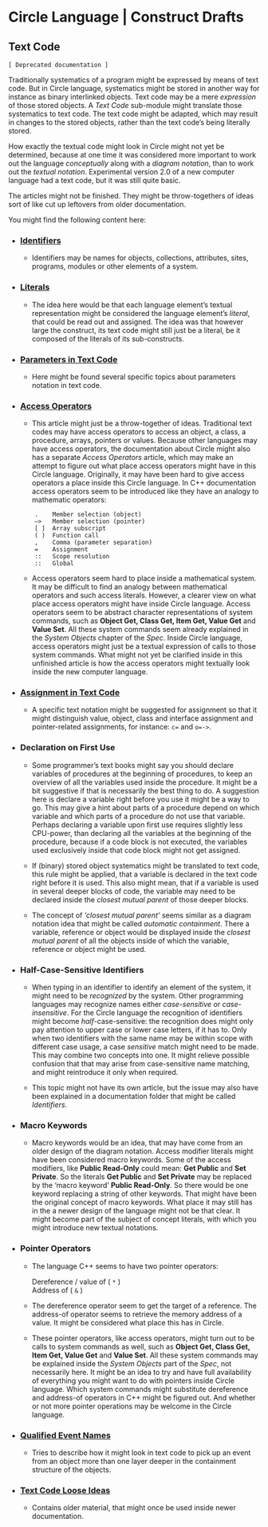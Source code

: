 ﻿Circle Language | Construct Drafts
==================================

Text Code
---------

`[ Deprecated documentation ]`

Traditionally systematics of a program might be expressed by means of text code. But in Circle language, systematics might be stored in another way for instance as binary interlinked objects. Text code may be a mere *expression* of those stored objects. A *Text Code* sub-module might translate those systematics to text code. The text code might be adapted, which may result in changes to the stored  objects, rather than the text code’s being literally stored.

How exactly the textual code might look in Circle might not yet be determined, because at one time it was considered more important to work out the language *conceptually* along with a *diagram notation*, than to work out the *textual notation*. Experimental version 2.0 of a new computer language had a text code, but it was still quite basic.

The articles might not be finished. They might be throw-togethers of ideas sort of like cut up leftovers from older documentation.

You might find the following content here:

- ### [Identifiers](identifiers)

    - Identifiers may be names for objects, collections, attributes, sites, programs, modules or other elements of a system. 

- ### [Literals](literals)

    - The idea here would be that each language element’s textual representation might be considered the language element’s *literal*, that could be read out and assigned. The idea was that however large the construct, its text code might still just be a literal, be it composed of the literals of its sub-constructs.

- ### [Parameters in Text Code](parameters-in-text-code)

    - Here might be found several specific topics about parameters notation in text code.

- ### [Access Operators](access-operators.md)

    - This article might just be a throw-together of ideas. Traditional text codes may have access operators to access an object, a class, a procedure, arrays, pointers or values. Because other languages may have access operators, the documentation about Circle might also has a separate *Access Operators* article, which may make an attempt to figure out what place access operators might have in this Circle language. Originally, it may have been hard to give access operators a place inside this Circle language. In C++ documentation access operators seem to be introduced like they have an analogy to mathematic operators:  

    ````
        .    Member selection (object)
        –>   Member selection (pointer)
        [ ]  Array subscript
        ( )  Function call
        ,    Comma (parameter separation)
        =    Assignment
        ::   Scope resolution
        ::   Global
    ````

    - Access operators seem hard to place inside a mathematical system. It may be difficult to find an analogy between mathematical operators and such access literals. However, a clearer view on what place access operators might have inside Circle language. Access operators seem to be abstract character representations of system commands, such as __Object Get, Class Get, Item Get, Value Get__ and __Value Set__. All these system commands seem already explained in the *System Objects* chapter of the *Spec*. Inside Circle language, access operators might just be a textual expression of calls to those system commands. What might not yet be clarified inside in this unfinished article is how the access operators might textually look inside the new computer language.

- ### [Assignment in Text Code](assignment-in-text-code.md)

    - A specific text notation might be suggested for assignment so that it might distinguish value, object, class and interface assignment and pointer-related assignments, for instance: `c=` and `o=->`.

- ### Declaration on First Use

    - Some programmer’s text books might say you should declare variables of procedures at the beginning of procedures, to keep an overview of all the variables used inside the procedure. It might be a bit suggestive if that is necessarily the best thing to do. A suggestion here is declare a variable right before you use it might be a way to go. This may give a hint about parts of a procedure depend on which variable and which parts of a procedure do not use that variable. Perhaps declaring a variable upon first use requires slightly less CPU-power, than declaring all the variables at the beginning of the procedure, because if a code block is not executed, the variables used exclusively inside that code block might not get assigned.

    - If (binary) stored object systematics might be translated to text code, this rule might be applied, that a variable is declared in the text code right before it is used. This also might mean, that if a variable is used in several deeper blocks of code, the variable may need to be declared inside the *closest mutual parent* of those deeper blocks.

    - The concept of *‘closest mutual parent’* seems similar as a diagram notation idea that might be called *automatic containment*. There a variable, reference or object would be displayed inside the *closest mutual parent* of all the objects inside of which the variable, reference or object might be used.

- ### Half-Case-Sensitive Identifiers

    - When typing in an identifier to identify an element of the system, it might need to be *recognized* by the system. Other programming languages may recognize names either *case-sensitive* or *case-insensitive*. For the Circle language the recognition of identifiers might become *half*-case-sensitive: the recognition does might only pay attention to upper case or lower case letters, if it has to. Only when two identifiers with the same name may be within scope with different case usage, a case *sensitive* match might need to be made. This may combine two concepts into one. It might relieve possible confusion that that may arise from case-sensitive name matching, and might reintroduce it only when required.

    - This topic might not have its own article, but the issue may also have been explained in a documentation folder that might be called *Identifiers*.

- ### Macro Keywords

    - Macro keywords would be an idea, that may have come from an older design of the diagram notation. Access modifier literals might have been considered macro keywords. Some of the access modifiers, like __Public Read-Only__ could mean: __Get Public__ and __Set Private__. So the literals __Get Public__ and __Set Private__ may be replaced by the ‘macro keyword’ __Public Read-Only__. So there would be one keyword replacing a string of other keywords. That might have been the original concept of macro keywords. What place it may still has in the a newer design of the language might not be that clear. It might become part of the subject of concept literals, with which you might introduce new textual notations.

- ### Pointer Operators

    - The language C++ seems to have two pointer operators:

      Dereference / value of ( `*` )  
      Address of ( `&` )

    - The dereference operator seem to get the target of a reference. The address-of operator seems to retrieve the memory address of a value. It might be considered what place this has in Circle.

    - These pointer operators, like access operators, might turn out to be calls to system commands as well, such as __Object Get, Class Get, Item Get, Value Get__ and __Value Set__. All these system commands may be explained inside the *System Objects* part of the *Spec*, not necessarily here. It might be an idea to try and have full availability of everything you might want to do with pointers inside Circle language. Which system commands might substitute dereference and address-of operators in C++ might be figured out. And whether or not more pointer operations may be welcome in the Circle language.

- ### [Qualified Event Names](qualified-event-names.md)

    - Tries to describe how it might look in text code to pick up an event from an object more than one layer deeper in the containment structure of the objects.

- ### [Text Code Loose Ideas](text-code-loose-ideas.md)
  
    - Contains older material, that might once be used inside newer documentation.